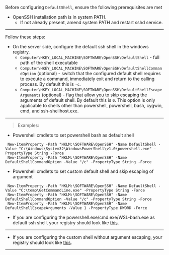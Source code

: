 Before configuring `DefaultShell`, ensure the following prerequisites are met
 - OpenSSH installation path is in system PATH. 
   - If not already present, amend system PATH and restart sshd service.
***
Follow these steps:
- On the server side, configure the default ssh shell in the windows registry. 
  - `Computer\HKEY_LOCAL_MACHINE\SOFTWARE\OpenSSH\DefaultShell` - full path of the shell executable
  - `Computer\HKEY_LOCAL_MACHINE\SOFTWARE\OpenSSH\DefaultShellCommandOption` (optional) - switch that the configured default shell requires to execute a command, immediately exit and return to the calling process. By default this is `-c`. 
  - `Computer\HKEY_LOCAL_MACHINE\SOFTWARE\OpenSSH\DefaultShellEscapeArguments` (optional) - flag that allow you to skip escaping the arguments of default shell. By default this is `0`. This option is only applicable to shells other than powershell, powershell, bash, cygwin, cmd, and ssh-shellhost.exe.
***
> Examples:
 - Powershell cmdlets to set powershell bash as default shell
```
 New-ItemProperty -Path "HKLM:\SOFTWARE\OpenSSH" -Name DefaultShell -Value "C:\Windows\System32\WindowsPowerShell\v1.0\powershell.exe" -PropertyType String -Force
 New-ItemProperty -Path "HKLM:\SOFTWARE\OpenSSH" -Name DefaultShellCommandOption -Value "/c" -PropertyType String -Force
```
 - Powershell cmdlets to set custom default shell and skip escaping of argument
```
 New-ItemProperty -Path "HKLM:\SOFTWARE\OpenSSH" -Name DefaultShell -Value "C:\temp\GetCommandLine.exe" -PropertyType String -Force
 New-ItemProperty -Path "HKLM:\SOFTWARE\OpenSSH" -Name DefaultShellCommandOption -Value "/c" -PropertyType String -Force
 New-ItemProperty -Path "HKLM:\SOFTWARE\OpenSSH" -Name DefaultShellEscapeArguments -Value 1 -PropertyType DWORD -Force
```
 - If you are configuring the powershell.exe/cmd.exe/WSL-bash.exe as default ssh shell, your registry should look like [this](https://user-images.githubusercontent.com/23668037/32013581-67206dca-b970-11e7-8820-fde658d302c1.png).
***
- If you are configuring the custom shell without argument escaping, your registry should look like [this]().
***


